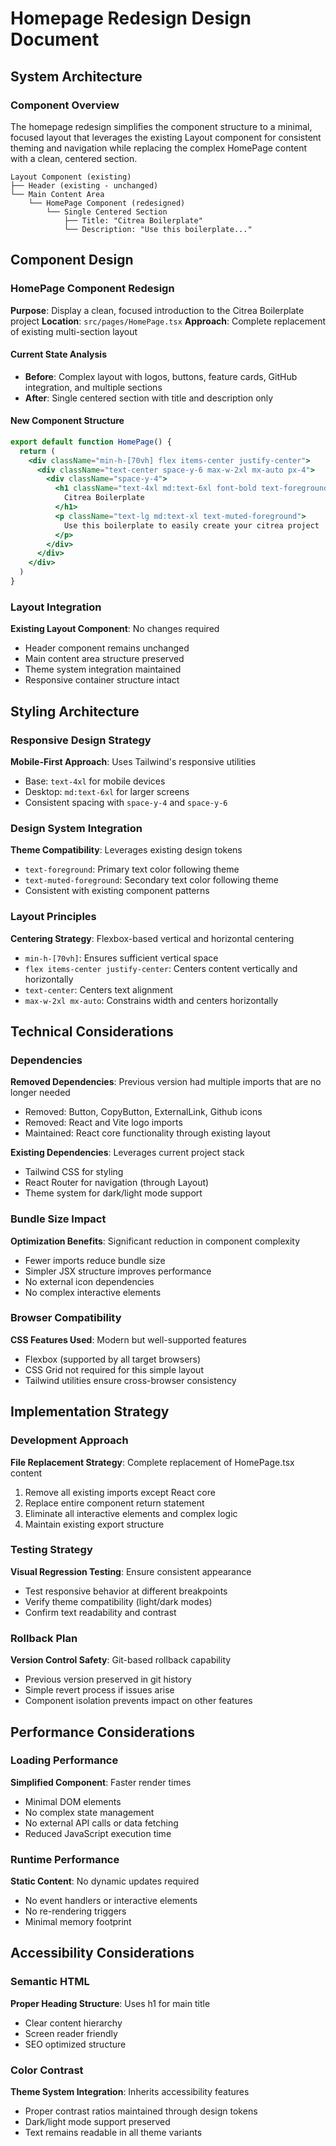 # Homepage Redesign Design Document

## System Architecture

### Component Overview
The homepage redesign simplifies the component structure to a minimal, focused layout that leverages the existing Layout component for consistent theming and navigation while replacing the complex HomePage content with a clean, centered section.

```
Layout Component (existing)
├── Header (existing - unchanged)
└── Main Content Area
    └── HomePage Component (redesigned)
        └── Single Centered Section
            ├── Title: "Citrea Boilerplate"
            └── Description: "Use this boilerplate..."
```

## Component Design

### HomePage Component Redesign
**Purpose**: Display a clean, focused introduction to the Citrea Boilerplate project
**Location**: `src/pages/HomePage.tsx`
**Approach**: Complete replacement of existing multi-section layout

#### Current State Analysis
- **Before**: Complex layout with logos, buttons, feature cards, GitHub integration, and multiple sections
- **After**: Single centered section with title and description only

#### New Component Structure
```jsx
export default function HomePage() {
  return (
    <div className="min-h-[70vh] flex items-center justify-center">
      <div className="text-center space-y-6 max-w-2xl mx-auto px-4">
        <div className="space-y-4">
          <h1 className="text-4xl md:text-6xl font-bold text-foreground">
            Citrea Boilerplate
          </h1>
          <p className="text-lg md:text-xl text-muted-foreground">
            Use this boilerplate to easily create your citrea project
          </p>
        </div>
      </div>
    </div>
  )
}
```

### Layout Integration
**Existing Layout Component**: No changes required
- Header component remains unchanged
- Main content area structure preserved
- Theme system integration maintained
- Responsive container structure intact

## Styling Architecture

### Responsive Design Strategy
**Mobile-First Approach**: Uses Tailwind's responsive utilities
- Base: `text-4xl` for mobile devices
- Desktop: `md:text-6xl` for larger screens
- Consistent spacing with `space-y-4` and `space-y-6`

### Design System Integration
**Theme Compatibility**: Leverages existing design tokens
- `text-foreground`: Primary text color following theme
- `text-muted-foreground`: Secondary text color following theme
- Consistent with existing component patterns

### Layout Principles
**Centering Strategy**: Flexbox-based vertical and horizontal centering
- `min-h-[70vh]`: Ensures sufficient vertical space
- `flex items-center justify-center`: Centers content vertically and horizontally
- `text-center`: Centers text alignment
- `max-w-2xl mx-auto`: Constrains width and centers horizontally

## Technical Considerations

### Dependencies
**Removed Dependencies**: Previous version had multiple imports that are no longer needed
- Removed: Button, CopyButton, ExternalLink, Github icons
- Removed: React and Vite logo imports
- Maintained: React core functionality through existing layout

**Existing Dependencies**: Leverages current project stack
- Tailwind CSS for styling
- React Router for navigation (through Layout)
- Theme system for dark/light mode support

### Bundle Size Impact
**Optimization Benefits**: Significant reduction in component complexity
- Fewer imports reduce bundle size
- Simpler JSX structure improves performance
- No external icon dependencies
- No complex interactive elements

### Browser Compatibility
**CSS Features Used**: Modern but well-supported features
- Flexbox (supported by all target browsers)
- CSS Grid not required for this simple layout
- Tailwind utilities ensure cross-browser consistency

## Implementation Strategy

### Development Approach
**File Replacement Strategy**: Complete replacement of HomePage.tsx content
1. Remove all existing imports except React core
2. Replace entire component return statement
3. Eliminate all interactive elements and complex logic
4. Maintain existing export structure

### Testing Strategy
**Visual Regression Testing**: Ensure consistent appearance
- Test responsive behavior at different breakpoints
- Verify theme compatibility (light/dark modes)
- Confirm text readability and contrast

### Rollback Plan
**Version Control Safety**: Git-based rollback capability
- Previous version preserved in git history
- Simple revert process if issues arise
- Component isolation prevents impact on other features

## Performance Considerations

### Loading Performance
**Simplified Component**: Faster render times
- Minimal DOM elements
- No complex state management
- No external API calls or data fetching
- Reduced JavaScript execution time

### Runtime Performance
**Static Content**: No dynamic updates required
- No event handlers or interactive elements
- No re-rendering triggers
- Minimal memory footprint

## Accessibility Considerations

### Semantic HTML
**Proper Heading Structure**: Uses h1 for main title
- Clear content hierarchy
- Screen reader friendly
- SEO optimized structure

### Color Contrast
**Theme System Integration**: Inherits accessibility features
- Proper contrast ratios maintained through design tokens
- Dark/light mode support preserved
- Text remains readable in all theme variants

